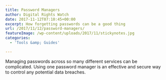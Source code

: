 ```yaml
---
title: Password Managers
author: Digital Rights Watch
date: 2017-11-12T07:10:45+00:00
excerpt: How forgetting passwords can be a good thing
url: /2017/11/12/password-managers/
featureImage: /wp-content/uploads/2017/11/stickynotes.jpg
categories:
  - 'Tools &amp; Guides'

---
```

Managing passwords across so many different services can be complicated. Using one password manager is an effective and secure way to control any potential data breaches.
